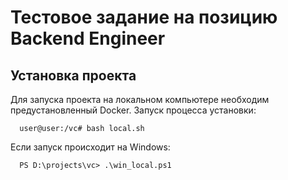 # Тестовое задание на позицию Backend Engineer

## Установка проекта
Для запуска проекта на локальном компьютере необходим предустановленный Docker.
Запуск процесса установки:
```
  user@user:/vc# bash local.sh
```
Если запуск происходит на Windows:
```
  PS D:\projects\vc> .\win_local.ps1
```

